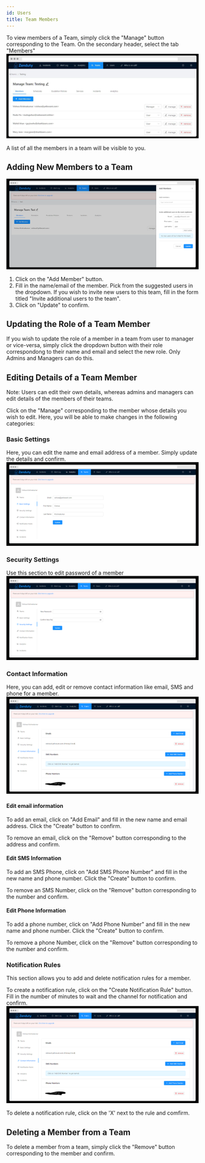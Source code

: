 ```yaml
---
id: Users
title: Team Members
---
```

To view members of a Team, simply click the "Manage" button corresponding to the Team. On the secondary header, select the tab "Members" 
![](/img/members_1.png)

A list of all the members in a team will be visible to you. 

## Adding New Members to a Team
![](/img/members_2.png)
1. Click on the "Add Member" button. 
2. Fill in the name/email of the member. Pick from the suggested users in the dropdown.
	If you wish to invite new users to this team, fill in the form titled "Invite additional users to the team".
3. Click on "Update" to confirm.

## Updating the Role of a Team Member

If you wish to update the role of a member in a team from user to manager or vice-versa, simply click the dropdown button with their role correspondong to their name and email and select the new role. Only Admins and Managers can do this.

## Editing Details of a Team Member

Note: Users can edit their own details, whereas admins and managers can edit details of the members of their teams. 

Click on the "Manage" corresponding to the member whose details you wish to edit. Here, you will be able to make changes in the following categories:

### Basic Settings

Here, you can edit the name and email address of a member. Simply update the details and confirm.
![](/img/members_3.png)

### Security Settings

Use this section to edit password of a member
![](/img/members_4.png)

### Contact Information

Here, you can add, edit or remove contact information like email, SMS and phone for a member. 
![](/img/members_5.png)

#### Edit email information

To add an email, click on "Add Email" and fill in the new name and email address. Click the "Create" button to confirm.

To remove an email, click on the "Remove" button corresponding to the address and confirm. 

#### Edit SMS Information
To add an SMS Phone, click on "Add SMS Phone Number" and fill in the new name and phone number. Click the "Create" button to confirm.

To remove an SMS Number, click on the "Remove" button corresponding to the number and confirm. 

#### Edit Phone Information
To add a phone number, click on "Add Phone Number" and fill in the new name and phone number. Click the "Create" button to confirm.

To remove a phone Number, click on the "Remove" button corresponding to the number and confirm. 

### Notification Rules
This section allows you to add and delete notification rules for a member.

To create a notification rule, click on the "Create Notification Rule" button. 
Fill in the number of minutes to wait and the channel for notification and confirm.
![](/img/members_5.png)

To delete a notification rule, click on the 'X' next to the rule and comfirm.

## Deleting a Member from a Team
To delete a member from a team, simply click the "Remove" button corresponding to the member and confirm.